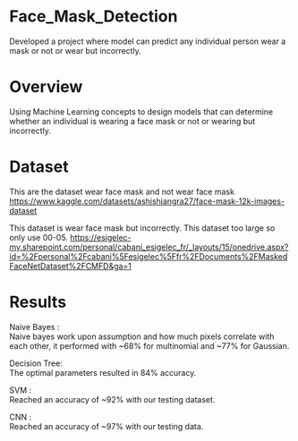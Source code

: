 # Face_Mask_Detection
Developed a project where model can predict any individual person wear a mask or not or wear but incorrectly. 


# Overview

Using Machine Learning concepts to design  models that can determine whether an individual is wearing a face mask 
or not   or wearing but incorrectly.

# Dataset
This are the dataset wear face mask and not wear face mask
https://www.kaggle.com/datasets/ashishjangra27/face-mask-12k-images-dataset

This dataset  is wear face mask but incorrectly.  This dataset too large so only use 00-05. 
https://esigelec-my.sharepoint.com/personal/cabani_esigelec_fr/_layouts/15/onedrive.aspx?id=%2Fpersonal%2Fcabani%5Fesigelec%5Ffr%2FDocuments%2FMaskedFaceNetDataset%2FCMFD&ga=1

# Results

Naive Bayes :   
 Naive bayes work upon assumption and how much pixels correlate with each other, it performed with ~68% for multinomial and ~77% for Gaussian.

Decision Tree:    
 The optimal parameters resulted in 84% accuracy.

SVM :  
Reached an accuracy of ~92% with our testing dataset.


CNN :    
 Reached an accuracy of ~97% with our testing data.

